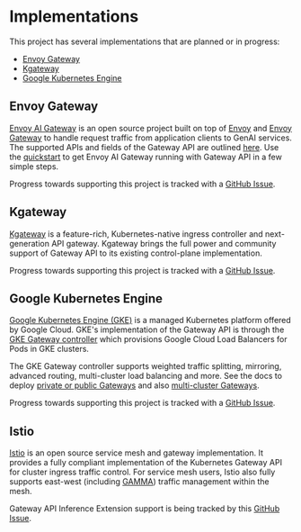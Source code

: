 # Implementations

This project has several implementations that are planned or in progress:

* [Envoy Gateway][1]
* [Kgateway][2]
* [Google Kubernetes Engine][3]

[1]:#envoy-gateway
[2]:#kgateway
[3]:#google-kubernetes-engine

## Envoy Gateway

[Envoy AI Gateway][aigw-home] is an open source project built on top of 
[Envoy][envoy-org] and [Envoy Gateway][aigw-gateway] to handle request traffic 
from application clients to GenAI services. The supported APIs and fields of 
the Gateway API are outlined [here][aigw-supported]. Use the [quickstart][aigw-quickstart] 
to get Envoy AI Gateway running with Gateway API in a few simple steps.

Progress towards supporting this project is tracked with a [GitHub
Issue](https://github.com/envoyproxy/ai-gateway/issues/423).

[aigw-home]:https://gateway.envoyproxy.io/
[envoy-org]:https://github.com/envoyproxy
[aigw-gateway]: https://gateway.envoyproxy.io/
[aigw-supported]:https://aigateway.envoyproxy.io/docs/capabilities/gateway-api-inference-extension
[aigw-quickstart]:https://aigateway.envoyproxy.io/docs/getting-started/

## Kgateway

[Kgateway](https://kgateway.dev/) is a feature-rich, Kubernetes-native
ingress controller and next-generation API gateway. Kgateway brings the
full power and community support of Gateway API to its existing control-plane
implementation.

Progress towards supporting this project is tracked with a [GitHub
Issue](https://github.com/kgateway-dev/kgateway/issues/10411).

## Google Kubernetes Engine

[Google Kubernetes Engine (GKE)][gke] is a managed Kubernetes platform offered
by Google Cloud. GKE's implementation of the Gateway API is through the [GKE
Gateway controller][gke-gateway] which provisions Google Cloud Load Balancers
for Pods in GKE clusters.

The GKE Gateway controller supports weighted traffic splitting, mirroring,
advanced routing, multi-cluster load balancing and more. See the docs to deploy
[private or public Gateways][gke-gateway-deploy] and also [multi-cluster
Gateways][gke-multi-cluster-gateway].

Progress towards supporting this project is tracked with a [GitHub
Issue](https://github.com/GoogleCloudPlatform/gke-gateway-api/issues/20).

[gke]:https://cloud.google.com/kubernetes-engine
[gke-gateway]:https://cloud.google.com/kubernetes-engine/docs/concepts/gateway-api
[gke-gateway-deploy]:https://cloud.google.com/kubernetes-engine/docs/how-to/deploying-gateways
[gke-multi-cluster-gateway]:https://cloud.google.com/kubernetes-engine/docs/how-to/deploying-multi-cluster-gateways

## Istio

[Istio](https://istio.io/) is an open source service mesh and gateway implementation.
It provides a fully compliant implementation of the Kubernetes Gateway API for cluster ingress traffic control. 
For service mesh users, Istio also fully supports east-west (including [GAMMA](https://gateway-api.sigs.k8s.io/mesh/)) traffic management within the mesh.

Gateway API Inference Extension support is being tracked by this [GitHub
Issue](https://github.com/istio/istio/issues/55768).

